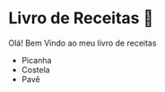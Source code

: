 # Livro de Receitas :meat_on_bone:

Olá! Bem Vindo ao meu livro de receitas 

* Picanha
* Costela
* Pavê